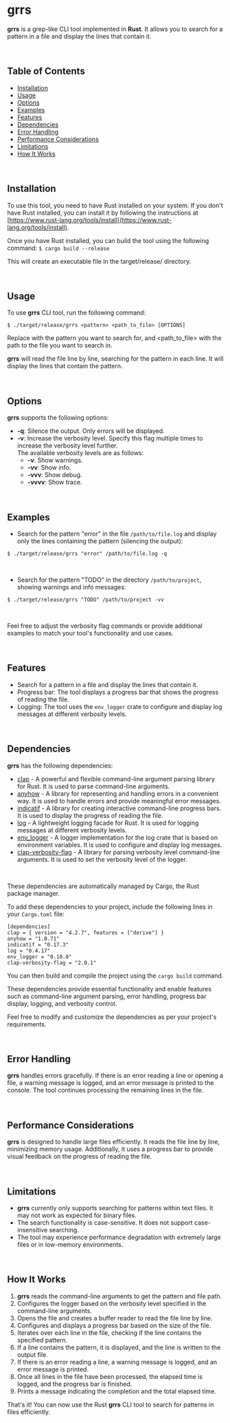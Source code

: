 # grrs

<strong>grrs</strong> is a grep-like CLI tool implemented in <strong>Rust</strong>. It allows you to search for a pattern in a file and display the lines that contain it.

<br>

## Table of Contents

-   [Installation](#installation)
-   [Usage](#usage)
-   [Options](#options)
-   [Examples](#examples)
-   [Features](#features)
-   [Dependencies](#dependencies)
-   [Error Handling](#error-handling)
-   [Performance Considerations](#performance-considerations)
-   [Limitations](#limitations)
-   [How It Works](#how-it-works)

<br>

## Installation

To use this tool, you need to have Rust installed on your system. If you don't have Rust installed, you can install it by following the instructions at [https://www.rust-lang.org/tools/install](https://www.rust-lang.org/tools/install).

Once you have Rust installed, you can build the tool using the following command:
`$ cargo build --release`

This will create an executable file in the target/release/ directory.

<br>

## Usage

To use <strong>grrs</strong> CLI tool, run the following command:

```
$ ./target/release/grrs <pattern> <path_to_file> [OPTIONS]
```

Replace <pattern> with the pattern you want to search for, and <path_to_file> with the path to the file you want to search in.

<strong>grrs</strong> will read the file line by line, searching for the pattern in each line. It will display the lines that contain the pattern.

<br>

## Options

<strong>grrs</strong> supports the following options:

<ul>
  <li><strong>-q</strong>: Silence the output. Only errors will be displayed.</li>
  <li>
    <strong>-v</strong>: Increase the verbosity level. Specify this flag multiple times to increase the verbosity level further.<br>The available verbosity levels are as follows:
    <ul>
      <li><strong>-v</strong>: Show warnings.</li>
      <li><strong>-vv</strong>: Show info.</li>
      <li><strong>-vvv</strong>: Show debug.</li>
      <li><strong>-vvvv</strong>: Show trace.</li>
    </ul>
  </li>
</ul>

<br>

## Examples

-   Search for the pattern "error" in the file `/path/to/file.log` and display only the lines containing the pattern (silencing the output):

```
$ ./target/release/grrs "error" /path/to/file.log -q
```

<br>

-   Search for the pattern "TODO" in the directory `/path/to/project`, showing warnings and info messages:

```
$ ./target/release/grrs "TODO" /path/to/project -vv
```

<br>

Feel free to adjust the verbosity flag commands or provide additional examples to match your tool's functionality and use cases.

<br>

## Features

-   Search for a pattern in a file and display the lines that contain it.
-   Progress bar: The tool displays a progress bar that shows the progress of reading the file.
-   Logging: The tool uses the `env_logger` crate to configure and display log messages at different verbosity levels.

<br>

## Dependencies

<strong>grrs</strong> has the following dependencies:

-   [clap](https://crates.io/crates/clap) - A powerful and flexible command-line argument parsing library for Rust. It is used to parse command-line arguments.
-   [anyhow](https://crates.io/crates/anyhow) - A library for representing and handling errors in a convenient way. It is used to handle errors and provide meaningful error messages.
-   [indicatif](https://crates.io/crates/indicatif) - A library for creating interactive command-line progress bars. It is used to display the progress of reading the file.
-   [log](https://crates.io/crates/log) - A lightweight logging facade for Rust. It is used for logging messages at different verbosity levels.
-   [env_logger](https://crates.io/crates/env_logger) - A logger implementation for the log crate that is based on environment variables. It is used to configure and display log messages.
-   [clap-verbosity-flag](https://crates.io/crates/clap-verbosity-flag) - A library for parsing verbosity level command-line arguments. It is used to set the verbosity level of the logger.

<br>

These dependencies are automatically managed by Cargo, the Rust package manager.

To add these dependencies to your project, include the following lines in your `Cargo.toml` file:

```
[dependencies]
clap = { version = "4.2.7", features = ["derive"] }
anyhow = "1.0.71"
indicatif = "0.17.3"
log = "0.4.17"
env_logger = "0.10.0"
clap-verbosity-flag = "2.0.1"
```

You can then build and compile the project using the `cargo build` command.

These dependencies provide essential functionality and enable features such as command-line argument parsing, error handling, progress bar display, logging, and verbosity control.

Feel free to modify and customize the dependencies as per your project's requirements.

<br>

## Error Handling

<strong>grrs</strong> handles errors gracefully. If there is an error reading a line or opening a file, a warning message is logged, and an error message is printed to the console. The tool continues processing the remaining lines in the file.

<br>

## Performance Considerations

<strong>grrs</strong> is designed to handle large files efficiently. It reads the file line by line, minimizing memory usage. Additionally, it uses a progress bar to provide visual feedback on the progress of reading the file.

<br>

## Limitations

-   <strong>grrs</strong> currently only supports searching for patterns within text files. It may not work as expected for binary files.
-   The search functionality is case-sensitive. It does not support case-insensitive searching.
-   The tool may experience performance degradation with extremely large files or in low-memory environments.

<br>

## How It Works

1. <strong>grrs</strong></a> reads the command-line arguments to get the pattern and file path.
2. Configures the logger based on the verbosity level specified in the command-line arguments.
3. Opens the file and creates a buffer reader to read the file line by line.
4. Configures and displays a progress bar based on the size of the file.
5. Iterates over each line in the file, checking if the line contains the specified pattern.
6. If a line contains the pattern, it is displayed, and the line is written to the output file.
7. If there is an error reading a line, a warning message is logged, and an error message is printed.
8. Once all lines in the file have been processed, the elapsed time is logged, and the progress bar is finished.
9. Prints a message indicating the completion and the total elapsed time.

That's it! You can now use the Rust <strong>grrs</strong> CLI tool to search for patterns in files efficiently.
